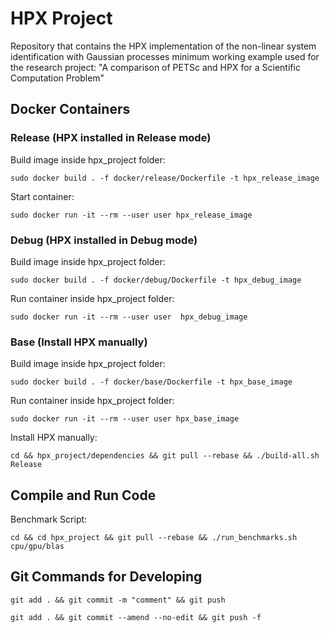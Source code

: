# HPX Project

Repository that contains the HPX implementation of the non-linear system
identification with Gaussian processes minimum working example used for
the research project:
"A comparison of PETSc and HPX for a Scientific Computation Problem"

## Docker Containers

### Release (HPX installed in Release mode)

Build image inside hpx_project folder:

`sudo docker build . -f docker/release/Dockerfile -t hpx_release_image`

Start container:

`sudo docker run -it --rm --user user hpx_release_image`


### Debug (HPX installed in Debug mode)

Build image inside hpx_project folder:

`sudo docker build . -f docker/debug/Dockerfile -t hpx_debug_image`

Run container inside hpx_project folder:

`sudo docker run -it --rm --user user  hpx_debug_image`


### Base (Install HPX manually)

Build image inside hpx_project folder:

`sudo docker build . -f docker/base/Dockerfile -t hpx_base_image`

Run container inside hpx_project folder:

`sudo docker run -it --rm --user user hpx_base_image`

Install HPX manually:

`cd && hpx_project/dependencies && git pull --rebase && ./build-all.sh Release`


## Compile and Run Code

Benchmark Script:

`cd && cd hpx_project && git pull --rebase && ./run_benchmarks.sh cpu/gpu/blas`


## Git Commands for Developing

`git add . && git commit -m "comment" && git push`

`git add . && git commit --amend --no-edit && git push -f`
